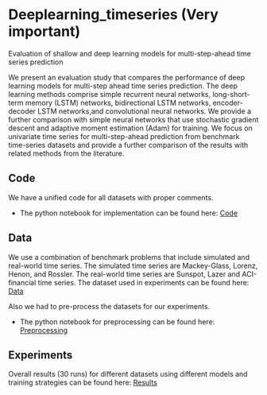 # Deeplearning_timeseries (Very important)
Evaluation of shallow and deep learning models for multi-step-ahead time series prediction

We present an evaluation study that compares the performance of deep learning models for multi-step ahead time series prediction. The deep learning methods comprise simple recurrent neural networks, long-short-term memory (LSTM) networks, bidirectional LSTM networks, encoder-decoder LSTM networks,and convolutional neural networks. We provide a further comparison with simple neural networks that use stochastic gradient descent and adaptive moment estimation (Adam) for training. We focus on univariate time series for multi-step-ahead prediction from benchmark time-series datasets and provide a further comparison of the results with related methods from the literature.

## Code
We have a unified code for all datasets with proper comments.
* The python notebook for implementation can be found here: [Code](https://github.com/sydney-machine-learning/deeplearning_timeseries/blob/master/FNN/Code.ipynb)
  
## Data
We use a combination of benchmark problems that include simulated and real-world  time  series. The simulated time series are Mackey-Glass, Lorenz, Henon, and Rossler. The real-world time series are Sunspot, Lazer and ACI-financial time series. 
The dataset used in experiments can be found here: [Data](https://github.com/sydney-machine-learning/deeplearning_timeseries/tree/master/data)

Also we had to pre-process the datasets for our experiments.
* The python notebook for preprocessing can be found here: [Preprocessing](https://github.com/sydney-machine-learning/deeplearning_timeseries/blob/master/data/Data%20processing.ipynb)

## Experiments
Overall results (30 runs) for different datasets using different models and training strategies can be found here: [Results](https://github.com/sydney-machine-learning/deeplearning_timeseries/blob/master/FNN/Results/OverallAnalysis.csv)
